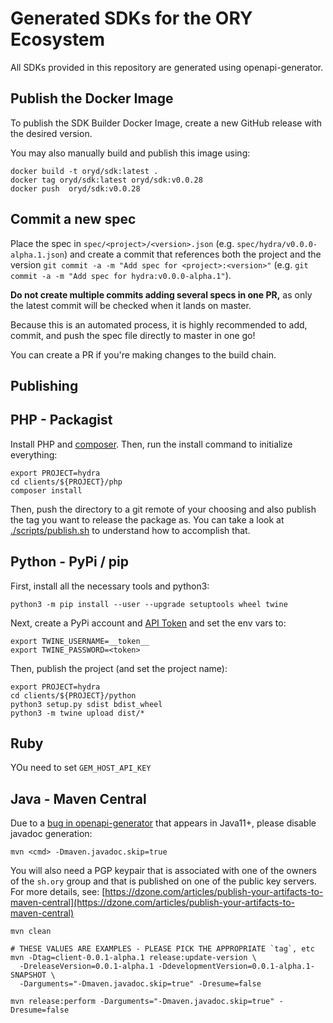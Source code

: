 # Generated SDKs for the ORY Ecosystem

All SDKs provided in this repository are generated
using openapi-generator.

## Publish the Docker Image

To publish the SDK Builder Docker Image, create a new GitHub release with the desired version.

You may also manually build and publish this image using:

```shell script
docker build -t oryd/sdk:latest .
docker tag oryd/sdk:latest oryd/sdk:v0.0.28
docker push  oryd/sdk:v0.0.28
```

## Commit a new spec

Place the spec in `spec/<project>/<version>.json` (e.g. `spec/hydra/v0.0.0-alpha.1.json`) and create a commit
that references both the project and the version `git commit -a -m "Add spec for <project>:<version>"`
(e.g. `git commit -a -m "Add spec for hydra:v0.0.0-alpha.1"`).

**Do not create multiple commits adding several specs in one PR,** as only the latest commit will be checked when
it lands on master.

Because this is an automated process, it is highly recommended to add, commit, and push the spec file directly
to master in one go!

You can create a PR if you're making changes to the build chain.

## Publishing

## PHP - Packagist

Install PHP and [composer](https://packagist.org). Then, run the install command to initialize everything:

```shell script
export PROJECT=hydra
cd clients/${PROJECT}/php
composer install
```

Then, push the directory to a git remote of your choosing and also publish the tag you want to release the package
as. You can take a look at [./scripts/publish.sh](./scripts/publish.sh) to understand how to accomplish that.

## Python - PyPi / pip

First, install all the necessary tools and python3:

```shell script
python3 -m pip install --user --upgrade setuptools wheel twine
```

Next, create a PyPi account and [API Token](https://pypi.org/manage/account/)
and set the env vars to:

```shell script
export TWINE_USERNAME=__token__
export TWINE_PASSWORD=<token>
```

Then, publish the project (and set the project name):

```shell script
export PROJECT=hydra
cd clients/${PROJECT}/python
python3 setup.py sdist bdist_wheel
python3 -m twine upload dist/*
```

## Ruby

YOu need to set `GEM_HOST_API_KEY`

## Java - Maven Central

Due to a [bug in openapi-generator](https://github.com/OpenAPITools/openapi-generator/issues/3272)
that appears in Java11+, please disable javadoc generation:

```shell
mvn <cmd> -Dmaven.javadoc.skip=true
```

You will also need a PGP keypair that is associated with one of the owners of the `sh.ory` group and that is published
on one of the public key servers. For more details, see: [https://dzone.com/articles/publish-your-artifacts-to-maven-central](https://dzone.com/articles/publish-your-artifacts-to-maven-central)

```shell script
mvn clean

# THESE VALUES ARE EXAMPLES - PLEASE PICK THE APPROPRIATE `tag`, etc
mvn -Dtag=client-0.0.1-alpha.1 release:update-version \
  -DreleaseVersion=0.0.1-alpha.1 -DdevelopmentVersion=0.0.1-alpha.1-SNAPSHOT \
  -Darguments="-Dmaven.javadoc.skip=true" -Dresume=false

mvn release:perform -Darguments="-Dmaven.javadoc.skip=true" -Dresume=false
```
